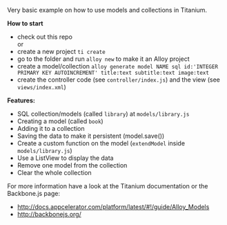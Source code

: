 Very basic example on how to use models and collections in Titanium.

**How to start**
- check out this repo
<br>or
- create a new project `ti create`
- go to the folder and run `alloy new` to make it an Alloy project
- create a model/collection `alloy generate model NAME sql id:'INTEGER PRIMARY KEY AUTOINCREMENT' title:text subtitle:text image:text`
- create the controller code (see `controller/index.js`) and the view (see `views/index.xml`)

**Features:**
- SQL collection/models (called `library`) at `models/library.js`
- Creating a model (called `book`)
- Adding it to a collection
- Saving the data to make it persistent (model.save())
- Create a custom function on the model (`extendModel` inside `models/library.js`)
- Use a ListView to display the data
- Remove one model from the collection
- Clear the whole collection

For more information have a look at the Titanium documentation or the Backbone.js page:
* http://docs.appcelerator.com/platform/latest/#!/guide/Alloy_Models
* http://backbonejs.org/
